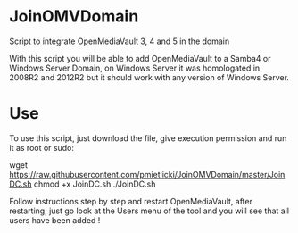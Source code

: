# JoinOMVDomain
Script to integrate OpenMediaVault 3, 4 and 5 in the domain

With this script you will be able to add OpenMediaVault to a Samba4 or Windows Server Domain, on Windows Server it was homologated in 2008R2 and 2012R2 but it should work with any version of Windows Server.

# Use
To use this script, just download the file, give execution permission and run it as root or sudo:

wget https://raw.githubusercontent.com/pmietlicki/JoinOMVDomain/master/JoinDC.sh
chmod +x JoinDC.sh
./JoinDC.sh

Follow instructions step by step and restart OpenMediaVault, after restarting, just go look at the Users menu of the tool and you will see that all users have been added !
